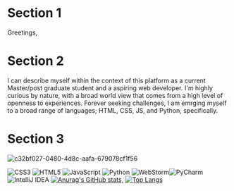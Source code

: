 # Section 1
Greetings,
# Section 2
I can describe myself within the context of this platform as a current Master/post graduate student and a aspiring web developer.
I'm highly curious by nature, with a broad world view that comes from a high level of openness to experiences.
Forever seeking challenges, I am emrging myself to a broad range of languages; HTML, CSS, JS, and Python, specifically. 
# Section 3
![c32bf027-0480-4d8c-aafa-679078cf1f56](https://github.com/CFokstuen/CFokstuen/assets/118830275/c8ccf8bf-c6cb-4231-8080-961550af3dbe)

![CSS3](https://img.shields.io/badge/css3-%231572B6.svg?style=for-the-badge&logo=css3&logoColor=white) ![HTML5](https://img.shields.io/badge/html5-%23E34F26.svg?style=for-the-badge&logo=html5&logoColor=white) ![JavaScript](https://img.shields.io/badge/javascript-%23323330.svg?style=for-the-badge&logo=javascript&logoColor=%23F7DF1E) ![Python](https://img.shields.io/badge/python-3670A0?style=for-the-badge&logo=python&logoColor=ffdd54) ![WebStorm](https://img.shields.io/badge/webstorm-143?style=for-the-badge&logo=webstorm&logoColor=white&color=black)![PyCharm](https://img.shields.io/badge/pycharm-143?style=for-the-badge&logo=pycharm&logoColor=black&color=black&labelColor=green) ![IntelliJ IDEA](https://img.shields.io/badge/IntelliJIDEA-000000.svg?style=for-the-badge&logo=intellij-idea&logoColor=white)
[![Anurag's GitHub stats](https://github-readme-stats.vercel.app/api?username=CFokstuen&theme=radical)](https://github.com/anuraghazra/github-readme-stats), [![Top Langs](https://github-readme-stats.vercel.app/api/top-langs/?username=CFokstuen&theme=radical)](https://github.com/anuraghazra/github-readme-stats)
